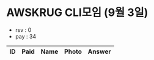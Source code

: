 # AWSKRUG CLI모임 (9월 3일)

* rsv : 0
* pay : 34

ID | Paid | Name | Photo | Answer
-- | ---- | ---- | ----- | ------
